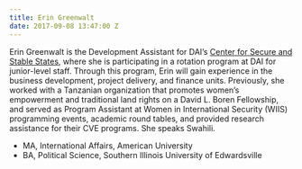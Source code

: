 ```yaml
---
title: Erin Greenwalt
date: 2017-09-08 13:47:00 Z
---
```


Erin Greenwalt is the Development Assistant for DAI’s [Center for Secure and Stable States](https://www.dai.com/our-work/solutions/fragile-states), where she is participating in a rotation program at DAI for junior-level staff. Through this program, Erin will gain experience in the business development, project delivery, and finance units. Previously, she worked with a Tanzanian organization that promotes women’s empowerment and traditional land rights on a David L. Boren Fellowship, and served as Program Assistant at Women in International Security (WIIS) programming events, academic round tables, and provided research assistance for their CVE programs. She speaks Swahili.

* MA, International Affairs, American University
* BA, Political Science, Southern Illinois University of Edwardsville